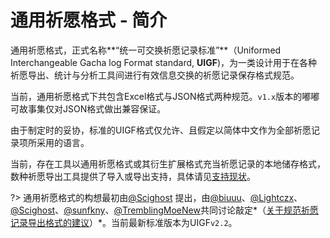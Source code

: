 # 通用祈愿格式 - 简介
<!-- {docsify-ignore-all} -->

通用祈愿格式，正式名称**“统一可交换祈愿记录标准”**（Uniformed Interchangeable Gacha log Format standard, **UIGF**)，为一类设计用于在各种祈愿导出、统计与分析工具间进行有效信息交换的祈愿记录保存格式规范。

当前，通用祈愿格式下共包含Excel格式与JSON格式两种规范。`v1.x`版本的嘟嘟可故事集仅对JSON格式做出兼容保证。

由于制定时的妥协，标准的UIGF格式仅允许、且假定以简体中文作为全部祈愿记录项所采用的语言。

当前，存在工具以通用祈愿格式或其衍生扩展格式充当祈愿记录的本地储存格式，数种祈愿导出工具提供了导入或导出支持，具体请见[支持现状](wish-log-formats/universal-format/support-status.md)。

?> 通用祈愿格式的构想最初由[@Scighost](https://github.com/Scighost) 提出，由[@biuuu](https://github.com/biuuu)、[@Lightczx](https://github.com/Lightczx)、[@Scighost](https://github.com/Scighost)、[@sunfkny](https://github.com/sunfkny)、[@TremblingMoeNew](https://github.com/TremblingMoeNew)共同讨论敲定*（[关于规范祈愿记录导出格式的建议](https://github.com/xunkong/KeqingNiuza/discussions/58)）*。当前最新标准版本为UIGF`v2.2`。